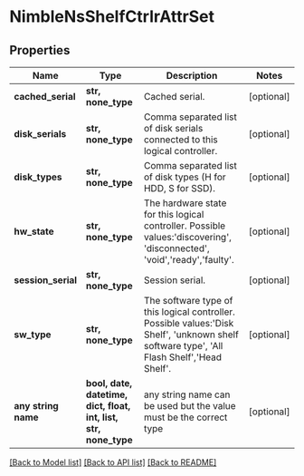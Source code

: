 # NimbleNsShelfCtrlrAttrSet


## Properties
Name | Type | Description | Notes
------------ | ------------- | ------------- | -------------
**cached_serial** | **str, none_type** | Cached serial. | [optional] 
**disk_serials** | **str, none_type** | Comma separated list of disk serials connected to this logical controller. | [optional] 
**disk_types** | **str, none_type** | Comma separated list of disk types (H for HDD, S for SSD). | [optional] 
**hw_state** | **str, none_type** | The hardware state for this logical controller. Possible values:&#39;discovering&#39;, &#39;disconnected&#39;, &#39;void&#39;,&#39;ready&#39;,&#39;faulty&#39;. | [optional] 
**session_serial** | **str, none_type** | Session serial. | [optional] 
**sw_type** | **str, none_type** | The software type of this logical controller. Possible values:&#39;Disk Shelf&#39;, &#39;unknown shelf software type&#39;, &#39;All Flash Shelf&#39;,&#39;Head Shelf&#39;. | [optional] 
**any string name** | **bool, date, datetime, dict, float, int, list, str, none_type** | any string name can be used but the value must be the correct type | [optional]

[[Back to Model list]](../README.md#documentation-for-models) [[Back to API list]](../README.md#documentation-for-api-endpoints) [[Back to README]](../README.md)


